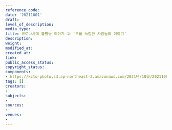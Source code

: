 ```yaml
---
reference_code: 
date: '20211001'
draft: 
level_of_description: 
media_type: 
title: 코로나시대 불평등 이야기 ② ‘부를 독점한 사람들의 이야기’
description: 
weight: 
modified_at: 
created_at: 
link: 
public_access_status: 
copyright_status: 
components:
- https://kctu-photo.s3.ap-northeast-2.amazonaws.com/2021년/10월/20211001-코로나시대+불평등+이야기+②+‘부를+독점한+사람들의+이야기’-서비스연맹_토론회_민주노총_서비스연맹_사회단체_비정규직/404223_62420_392.jpg
tags: []
creators:
- 
subjects:
- 
sources:
- 
venues:
- 
---
```

